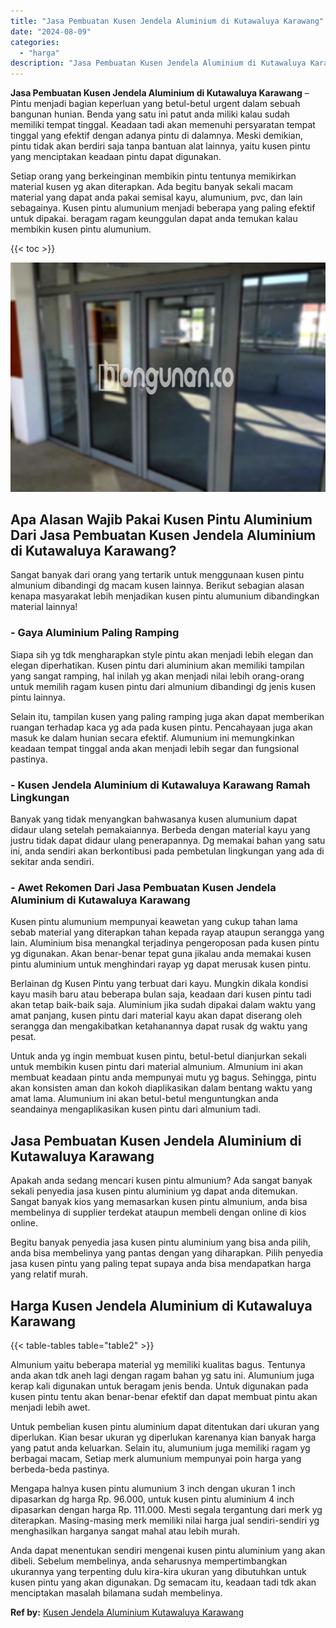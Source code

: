 ```yaml
---
title: "Jasa Pembuatan Kusen Jendela Aluminium di Kutawaluya Karawang"
date: "2024-08-09"
categories: 
  - "harga"
description: "Jasa Pembuatan Kusen Jendela Aluminium di Kutawaluya Karawang. Anda dapat menentukan sendiri mengenai kusen pintu aluminium yang akan dibeli. Sebelum membeli..."
---
```


**Jasa Pembuatan Kusen Jendela Aluminium di Kutawaluya Karawang** – Pintu menjadi bagian keperluan yang betul-betul urgent dalam sebuah bangunan hunian. Benda yang satu ini patut anda miliki kalau sudah memiliki tempat tinggal. Keadaan tadi akan memenuhi persyaratan tempat tinggal yang efektif dengan adanya pintu di dalamnya. Meski demikian, pintu tidak akan berdiri saja tanpa bantuan alat lainnya, yaitu kusen pintu yang menciptakan keadaan pintu dapat digunakan.

Setiap orang yang berkeinginan membikin pintu tentunya memikirkan material kusen yg akan diterapkan. Ada begitu banyak sekali macam material yang dapat anda pakai semisal kayu, alumunium, pvc, dan lain sebagainya. Kusen pintu alumunium menjadi beberapa yang paling efektif untuk dipakai. beragam ragam keunggulan dapat anda temukan kalau membikin kusen pintu alumunium.

{{< toc >}}

![Jasa Pembuatan Kusen Jendela Aluminium di Kutawaluya Karawang](/images/harga-kusen-jendela-alumunium-36.png)

## Apa Alasan Wajib Pakai Kusen Pintu Aluminium Dari Jasa Pembuatan Kusen Jendela Aluminium di Kutawaluya Karawang?

Sangat banyak dari orang yang tertarik untuk menggunaan kusen pintu almunium dibandingi dg macam kusen lainnya. Berikut sebagian alasan kenapa masyarakat lebih menjadikan kusen pintu alumunium dibandingkan material lainnya!

### \- Gaya Aluminium Paling Ramping

Siapa sih yg tdk mengharapkan style pintu akan menjadi lebih elegan dan elegan diperhatikan. Kusen pintu dari aluminium akan memiliki tampilan yang sangat ramping, hal inilah yg akan menjadi nilai lebih orang-orang untuk memilih ragam kusen pintu dari almunium dibandingi dg jenis kusen pintu lainnya.

Selain itu, tampilan kusen yang paling ramping juga akan dapat memberikan ruangan terhadap kaca yg ada pada kusen pintu. Pencahayaan juga akan masuk ke dalam hunian secara efektif. Alumunium ini memungkinkan keadaan tempat tinggal anda akan menjadi lebih segar dan fungsional pastinya.

### \- Kusen Jendela Aluminium di Kutawaluya Karawang Ramah Lingkungan

Banyak yang tidak menyangkan bahwasanya kusen alumunium dapat didaur ulang setelah pemakaiannya. Berbeda dengan material kayu yang justru tidak dapat didaur ulang penerapannya. Dg memakai bahan yang satu ini, anda sendiri akan berkontibusi pada pembetulan lingkungan yang ada di sekitar anda sendiri.

### \- Awet Rekomen Dari Jasa Pembuatan Kusen Jendela Aluminium di Kutawaluya Karawang

Kusen pintu alumunium mempunyai keawetan yang cukup tahan lama sebab material yang diterapkan tahan kepada rayap ataupun serangga yang lain. Aluminium bisa menangkal terjadinya pengeroposan pada kusen pintu yg digunakan. Akan benar-benar tepat guna jikalau anda memakai kusen pintu aluminium untuk menghindari rayap yg dapat merusak kusen pintu.

Berlainan dg Kusen Pintu yang terbuat dari kayu. Mungkin dikala kondisi kayu masih baru atau beberapa bulan saja, keadaan dari kusen pintu tadi akan tetap baik-baik saja. Aluminium jika sudah dipakai dalam waktu yang amat panjang, kusen pintu dari material kayu akan dapat diserang oleh serangga dan mengakibatkan ketahanannya dapat rusak dg waktu yang pesat.

Untuk anda yg ingin membuat kusen pintu, betul-betul dianjurkan sekali untuk membikin kusen pintu dari material almunium. Almunium ini akan membuat keadaan pintu anda mempunyai mutu yg bagus. Sehingga, pintu akan konsisten aman dan kokoh diaplikasikan dalam bentang waktu yang amat lama. Alumunium ini akan betul-betul menguntungkan anda seandainya mengaplikasikan kusen pintu dari almunium tadi.

## Jasa Pembuatan Kusen Jendela Aluminium di Kutawaluya Karawang

Apakah anda sedang mencari kusen pintu almunium? Ada sangat banyak sekali penyedia jasa kusen pintu aluminium yg dapat anda ditemukan. Sangat banyak kios yang memasarkan kusen pintu almunium, anda bisa membelinya di supplier terdekat ataupun membeli dengan online di kios online.

Begitu banyak penyedia jasa kusen pintu aluminium yang bisa anda pilih, anda bisa membelinya yang pantas dengan yang diharapkan. Pilih penyedia jasa kusen pintu yang paling tepat supaya anda bisa mendapatkan harga yang relatif murah.

## Harga Kusen Jendela Aluminium di Kutawaluya Karawang

{{< table-tables table="table2" >}}

Almunium yaitu beberapa material yg memiliki kualitas bagus. Tentunya anda akan tdk aneh lagi dengan ragam bahan yg satu ini. Alumunium juga kerap kali digunakan untuk beragam jenis benda. Untuk digunakan pada kusen pintu tentu akan benar-benar efektif dan dapat membuat pintu akan menjadi lebih awet.

Untuk pembelian kusen pintu aluminium dapat ditentukan dari ukuran yang diperlukan. Kian besar ukuran yg diperlukan karenanya kian banyak harga yang patut anda keluarkan. Selain itu, alumunium juga memiliki ragam yg berbagai macam, Setiap merk alumunium mempunyai poin harga yang berbeda-beda pastinya.

Mengapa halnya kusen pintu alumunium 3 inch dengan ukuran 1 inch dipasarkan dg harga Rp. 96.000, untuk kusen pintu aluminium 4 inch dipasarkan dengan harga Rp. 111.000. Mesti segala tergantung dari merk yg diterapkan. Masing-masing merk memiliki nilai harga jual sendiri-sendiri yg menghasilkan harganya sangat mahal atau lebih murah.

Anda dapat menentukan sendiri mengenai kusen pintu aluminium yang akan dibeli. Sebelum membelinya, anda seharusnya mempertimbangkan ukurannya yang terpenting dulu kira-kira ukuran yang dibutuhkan untuk kusen pintu yang akan digunakan. Dg semacam itu, keadaan tadi tdk akan menciptakan masalah bilamana sudah membelinya.

**Ref by:** [Kusen Jendela Aluminium Kutawaluya Karawang](https://id.wikipedia.org/wiki/Kusen)
